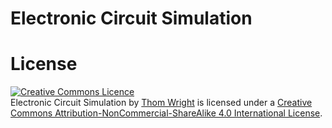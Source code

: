 Electronic Circuit Simulation
=============================


License
=======

<a rel="license" href="http://creativecommons.org/licenses/by-nc-sa/4.0/"><img alt="Creative Commons Licence" style="border-width:0" src="https://i.creativecommons.org/l/by-nc-sa/4.0/88x31.png" /></a><br /><span xmlns:dct="http://purl.org/dc/terms/" property="dct:title">Electronic Circuit Simulation</span> by <a xmlns:cc="http://creativecommons.org/ns#" href="https://github.com/circuitsim/electronic-circuit-simulation" property="cc:attributionName" rel="cc:attributionURL">Thom Wright</a> is licensed under a <a rel="license" href="http://creativecommons.org/licenses/by-nc-sa/4.0/">Creative Commons Attribution-NonCommercial-ShareAlike 4.0 International License</a>.
